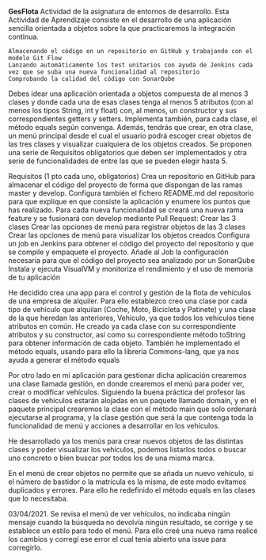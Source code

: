 **GesFlota**
Actividad de la asignatura de entornos de desarrollo.
Esta Actividad de Aprendizaje consiste en el desarrollo de una aplicación sencilla orientada a objetos sobre la que practicaremos la 
integración continua.

    Almacenando el código en un repositorio en GitHub y trabajando con el modelo Git Flow
    Lanzando automáticamente los test unitarios con ayuda de Jenkins cada vez que se suba una nueva funcionalidad al repositorio
    Comprobando la calidad del código con SonarQube

Debes idear una aplicación orientada a objetos compuesta de al menos 3 clases y donde cada una de esas clases tenga al menos 5 atributos
(con al menos los tipos String, int y float) con, al menos, un constructor y sus correspondientes getters y setters. Implementa también, 
para cada clase, el método equals según convenga.
Además, tendrás que crear, en otra clase, un menú principal desde el cual el usuario podrá escoger crear objetos de las tres clases y 
visualizar cualquiera de los objetos creados.
Se proponen una serie de Requisitos obligatorios que deben ser implementados y otra serie de funcionalidades de entre las que se pueden 
elegir hasta 5.

Requisitos (1 pto cada uno, obligatorios)
Crea un repositorio en GitHub para almacenar el código del proyecto de forma que dispongan de las ramas master y develop. Configura también 
el fichero README.md del repositorio para que explique en que consiste la aplicación y enumere los puntos que has realizado.
Para cada nueva funcionalidad se creará una nueva rama feature y se fusionará con develop mediante Pull Request:
    Crear las 3 clases
    Crear las opciones de menú para registrar objetos de las 3 clases
    Crear las opciones de menú para visualizar los objetos creados
Configura un job en Jenkins para obtener el código del proyecto del repositorio y que se compile y empaquete el proyecto.
Añade al Job la configuración necesaria para que el código del proyecto sea analizado por un SonarQube
Instala y ejecuta VisualVM y monitoriza el rendimiento y el uso de memoria de tu aplicación

He decidido crea una app para el control y gestión de la flota de vehículos de una empresa de alquiler. Para ello establezco creo una clase
por cada tipo de vehículo que alquilan (Coche, Moto, Bicicleta y Patinete) y una clase de la que heredan las anteriores, Vehiculo, ya que 
todos los vehículos tiene atributos en común.
He creado ya cada clase con su correspondiente atributos y su constructor, así como su correspondiente método toString para obtener 
información de cada objeto.
También he implementado el método equals, usando para ello la librería Commons-lang, que ya nos ayuda a generar el método equals

Por otro lado en mi aplicación para gestionar dicha aplicación crearemos una clase llamada gestión, en donde crearemos el menú para poder 
ver, crear o modificar vehículos.
Siguiendo la buena práctica del profesor las clases de vehículos estarán alojadas en un paquete llamado domain, y en el paquete principal 
crearemos la clase con el método main que solo ordenará ejecutarse al programa, y la clase gestión que será la que contenga toda la 
funcionalidad de menú y acciones a desarrollar en los vehículos.

He desarrollado ya los menús para crear nuevos objetos de las distintas clases y poder visualizar los vehículos, podemos listarlos todos 
o buscar uno concreto o bien buscar por todos los de una misma marca.

En el menú de crear objetos no permite que se añada un nuevo vehículo, si el número de bastidor o la matrícula es la misma, de este modo 
evitamos duplicados y errores. Para ello he redefinido el método equals en las clases que lo necesitaba.

03/04/2021. Se revisa el menú de ver vehículos, no indicaba ningún mensaje cuando la búsqueda no devolvía ningún resultado, se corrige y
se establece un estilo para todo el menú. Para ello creé una nueva rama realicé los cambios y corregí ese error el cual tenía abierto una 
issue para corregirlo.

